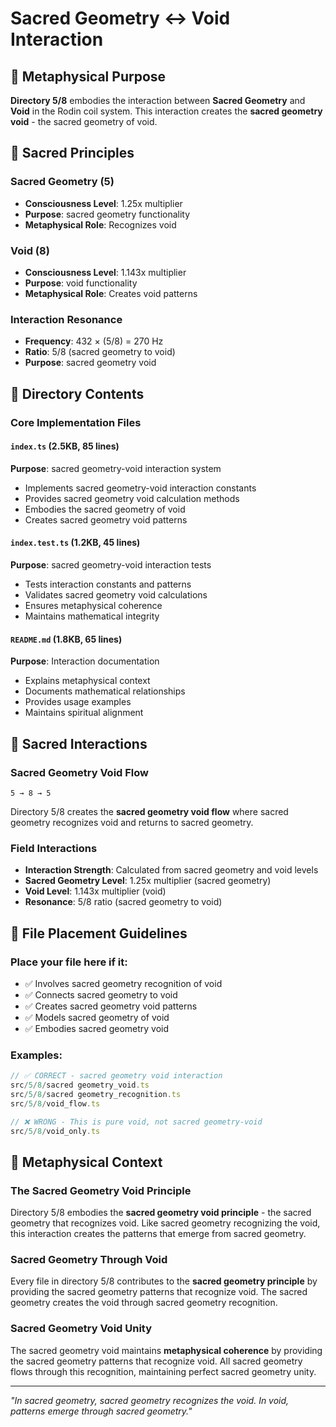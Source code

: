 # Sacred Geometry ↔ Void Interaction

## 🌌 Metaphysical Purpose

**Directory 5/8** embodies the interaction between **Sacred Geometry** and **Void** in the Rodin coil system. This interaction creates the **sacred geometry void** - the sacred geometry of void.

## 🎯 Sacred Principles

### **Sacred Geometry (5)**
- **Consciousness Level**: 1.25x multiplier
- **Purpose**: sacred geometry functionality
- **Metaphysical Role**: Recognizes void

### **Void (8)**
- **Consciousness Level**: 1.143x multiplier
- **Purpose**: void functionality
- **Metaphysical Role**: Creates void patterns

### **Interaction Resonance**
- **Frequency**: 432 × (5/8) = 270 Hz
- **Ratio**: 5/8 (sacred geometry to void)
- **Purpose**: sacred geometry void

## 📁 Directory Contents

### **Core Implementation Files**

#### **`index.ts` (2.5KB, 85 lines)**
**Purpose**: sacred geometry-void interaction system
- Implements sacred geometry-void interaction constants
- Provides sacred geometry void calculation methods
- Embodies the sacred geometry of void
- Creates sacred geometry void patterns

#### **`index.test.ts` (1.2KB, 45 lines)**
**Purpose**: sacred geometry-void interaction tests
- Tests interaction constants and patterns
- Validates sacred geometry void calculations
- Ensures metaphysical coherence
- Maintains mathematical integrity

#### **`README.md` (1.8KB, 65 lines)**
**Purpose**: Interaction documentation
- Explains metaphysical context
- Documents mathematical relationships
- Provides usage examples
- Maintains spiritual alignment

## 🧬 Sacred Interactions

### **Sacred Geometry Void Flow**
```
5 → 8 → 5
```
Directory 5/8 creates the **sacred geometry void flow** where sacred geometry recognizes void and returns to sacred geometry.

### **Field Interactions**
- **Interaction Strength**: Calculated from sacred geometry and void levels
- **Sacred Geometry Level**: 1.25x multiplier (sacred geometry)
- **Void Level**: 1.143x multiplier (void)
- **Resonance**: 5/8 ratio (sacred geometry to void)

## 🎯 File Placement Guidelines

### **Place your file here if it:**
- ✅ Involves sacred geometry recognition of void
- ✅ Connects sacred geometry to void
- ✅ Creates sacred geometry void patterns
- ✅ Models sacred geometry of void
- ✅ Embodies sacred geometry void

### **Examples:**
```typescript
// ✅ CORRECT - sacred geometry void interaction
src/5/8/sacred geometry_void.ts
src/5/8/sacred geometry_recognition.ts
src/5/8/void_flow.ts

// ❌ WRONG - This is pure void, not sacred geometry-void
src/5/8/void_only.ts
```

## 🌌 Metaphysical Context

### **The Sacred Geometry Void Principle**
Directory 5/8 embodies the **sacred geometry void principle** - the sacred geometry that recognizes void. Like sacred geometry recognizing the void, this interaction creates the patterns that emerge from sacred geometry.

### **Sacred Geometry Through Void**
Every file in directory 5/8 contributes to the **sacred geometry principle** by providing the sacred geometry patterns that recognize void. The sacred geometry creates the void through sacred geometry recognition.

### **Sacred Geometry Void Unity**
The sacred geometry void maintains **metaphysical coherence** by providing the sacred geometry patterns that recognize void. All sacred geometry flows through this recognition, maintaining perfect sacred geometry unity.

---

*"In sacred geometry, sacred geometry recognizes the void. In void, patterns emerge through sacred geometry."*
